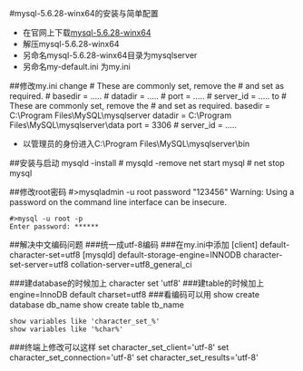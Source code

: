 #mysql-5.6.28-winx64的安装与简单配置

+   在官网上下载[mysql-5.6.28-winx64](http://dev.mysql.com/downloads/mysql/5.6.html#downloads)
+   解压mysql-5.6.28-winx64
+   另命名mysql-5.6.28-winx64目录为mysqlserver
+   另命名my-default.ini 为my.ini

##修改my.ini
    change
        # These are commonly set, remove the # and set as required.
        # basedir = .....
        # datadir = .....
        # port = .....
        # server_id = .....
    to 
        # These are commonly set, remove the # and set as required.
        basedir = C:\Program Files\MySQL\mysqlserver
        datadir = C:\Program Files\MySQL\mysqlserver\data
        port = 3306
        # server_id = .....
+   以管理员的身份进入C:\Program Files\MySQL\mysqlserver\bin

##安装与启动
    mysqld -install     # mysqld -remove
    net start mysql     # net stop mysql

##修改root密码
    #>mysqladmin -u root password "123456"
    Warning: Using a password on the command line interface can be insecure.

    #>mysql -u root -p
    Enter password: ******

##解决中文编码问题
###统一成utf-8编码
###在my.ini中添加
    [client]
        default-character-set=utf8
    [mysqld]
        default-storage-engine=INNODB
        character-set-server=utf8
        collation-server=utf8_general_ci

###建database的时候加上
    character set 'utf8'
###建table的时候加上
    engine=InnoDB default charset=utf8
###看编码可以用
    show create database db_name
    show create table tb_name

    show variables like 'character_set_%'
    show variables like '%char%'
###终端上修改可以这样
    set character_set_client='utf-8'
    set character_set_connection='utf-8'
    set character_set_results='utf-8'
